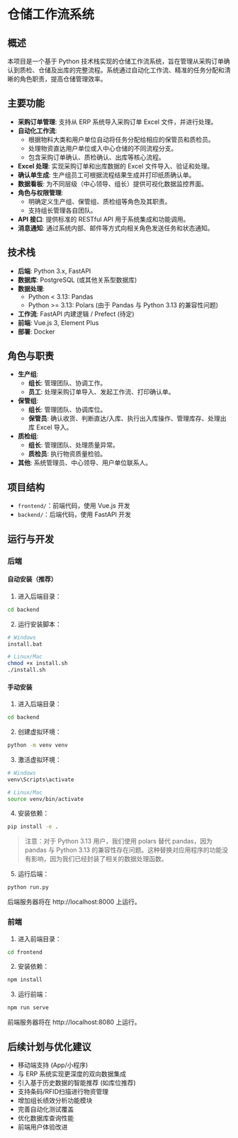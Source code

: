 # 仓储工作流系统

## 概述

本项目是一个基于 Python 技术栈实现的仓储工作流系统，旨在管理从采购订单确认到质检、仓储及出库的完整流程。系统通过自动化工作流、精准的任务分配和清晰的角色职责，提高仓储管理效率。

## 主要功能

*   **采购订单管理**: 支持从 ERP 系统导入采购订单 Excel 文件，并进行处理。
*   **自动化工作流**:
    *   根据物料大类和用户单位自动将任务分配给相应的保管员和质检员。
    *   处理物资直达用户单位或入中心仓储的不同流程分支。
    *   包含采购订单确认、质检确认、出库等核心流程。
*   **Excel 处理**: 实现采购订单和出库数据的 Excel 文件导入、验证和处理。
*   **确认单生成**: 生产组员工可根据流程结果生成并打印纸质确认单。
*   **数据看板**: 为不同层级（中心领导、组长）提供可视化数据监控界面。
*   **角色与权限管理**:
    *   明确定义生产组、保管组、质检组等角色及其职责。
    *   支持组长管理各自团队。
*   **API 接口**: 提供标准的 RESTful API 用于系统集成和功能调用。
*   **消息通知**: 通过系统内部、邮件等方式向相关角色发送任务和状态通知。

## 技术栈

*   **后端**: Python 3.x, FastAPI
*   **数据库**: PostgreSQL (或其他关系型数据库)
*   **数据处理**:
    * Python < 3.13: Pandas
    * Python >= 3.13: Polars (由于 Pandas 与 Python 3.13 的兼容性问题)
*   **工作流**: FastAPI 内建逻辑 / Prefect (待定)
*   **前端**: Vue.js 3, Element Plus
*   **部署**: Docker

## 角色与职责

*   **生产组**:
    *   **组长**: 管理团队、协调工作。
    *   **员工**: 处理采购订单导入、发起工作流、打印确认单。
*   **保管组**:
    *   **组长**: 管理团队、协调库位。
    *   **保管员**: 确认收货、判断直达/入库、执行出入库操作、管理库存、处理出库 Excel 导入。
*   **质检组**:
    *   **组长**: 管理团队、处理质量异常。
    *   **质检员**: 执行物资质量检验。
*   **其他**: 系统管理员、中心领导、用户单位联系人。

## 项目结构

- `frontend/`：前端代码，使用 Vue.js 开发
- `backend/`：后端代码，使用 FastAPI 开发

## 运行与开发

### 后端

#### 自动安装（推荐）

1. 进入后端目录：

```bash
cd backend
```

2. 运行安装脚本：

```bash
# Windows
install.bat

# Linux/Mac
chmod +x install.sh
./install.sh
```

#### 手动安装

1. 进入后端目录：

```bash
cd backend
```

2. 创建虚拟环境：

```bash
python -m venv venv
```

3. 激活虚拟环境：

```bash
# Windows
venv\Scripts\activate

# Linux/Mac
source venv/bin/activate
```

4. 安装依赖：

```bash
pip install -e .
```

> 注意：对于 Python 3.13 用户，我们使用 polars 替代 pandas，因为 pandas 与 Python 3.13 的兼容性存在问题。这种替换对应用程序的功能没有影响，因为我们已经封装了相关的数据处理函数。

5. 运行后端：

```bash
python run.py
```

后端服务器将在 http://localhost:8000 上运行。

### 前端

1. 进入前端目录：

```bash
cd frontend
```

2. 安装依赖：

```bash
npm install
```

3. 运行前端：

```bash
npm run serve
```

前端服务器将在 http://localhost:8080 上运行。

## 后续计划与优化建议

*   移动端支持 (App/小程序)
*   与 ERP 系统实现更深度的双向数据集成
*   引入基于历史数据的智能推荐 (如库位推荐)
*   支持条码/RFID扫描进行物资管理
*   增加组长绩效分析功能模块
*   完善自动化测试覆盖
*   优化数据库查询性能
*   前端用户体验改进